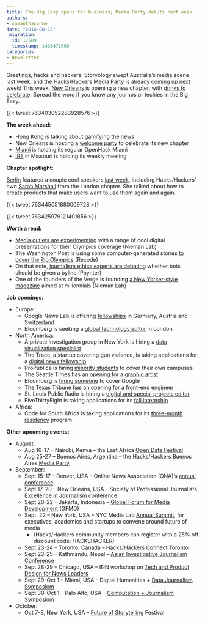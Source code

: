```yaml
---
title: The Big Easy opens for business; Media Party debuts next week
authors:
- samanthasunne
date: "2016-08-15"
_migration:
  id: 17589
  timestamp: 1483471660
categories:
- Newsletter
---
```


Greetings, hacks and hackers. Storyology swept Australia&#8217;s media scene last week, and the [Hacks/Hackers Media Party][1] is already coming up next week! This week, [New Orleans][2] is opening a new chapter, with [drinks to celebrate][3]. Spread the word if you know any journos or techies in the Big Easy.

{{< tweet 763403052283928576 >}}

**The week ahead:**

  * Hong Kong is talking about [gamifying the news][4]
  * New Orleans is hosting a [welcome party][2] to celebrate its new chapter
  * [Miami][5] is holding its regular OpenHack Miami
  * [IRE][6] in Missouri is holding its weekly meeting

**Chapter spotlight:**

[Berlin][7] featured a couple cool speakers [last week][8], including Hacks/Hackers&#8217; own [Sarah Marshall][9] from the London chapter. She talked about how to create products that make users want to use them again and again.

{{< tweet 763445051880009728 >}}

{{< tweet 763425979121401856 >}}

**Worth a read:**

  * [Media outlets are experimenting][10] with a range of cool digital presentations for their Olympics coverage (Nieman Lab)
  * The Washington Post is using some computer-generated stories [to cover the Rio Olympics][11] (Recode)
  * On that note, [journalism ethics experts are debating][12] whether bots should be given a byline (Poynter)
  * One of the founders of the Verge is founding [a New Yorker-style magazine][13] aimed at millennials (Nieman Lab)

**Job openings:**

  * Europe: 
      * Google News Lab is offering [fellowships][14] in Germany, Austria and Switzerland
      * Bloomberg is seeking a [global technology editor][15] in London
  * North America: 
      * A private investigation group in New York is hiring a [data visualization specialist][16]
      * The Trace, a startup covering gun violence, is taking applications for a [digital news fellowship][17]
      * ProPublica is hiring [minority students][18] to cover their own campuses
      * The Seattle Times has an opening for a [graphic artist][19]
      * Bloomberg is [hiring someone][20] to cover Google
      * The Texas Tribune has an opening for a [front-end engineer][21]
      * St. Louis Public Radio is hiring a [digital and special projects editor][22]
      * FiveThirtyEight is taking applications for its [fall internship][23]
  * Africa: 
      * Code for South Africa is taking applications for its [three-month residency][24] program

**Other upcoming events:**

  * August: 
      * Aug 16-17 &#8211; Nairobi, Kenya &#8211; the East Africa [Open Data Festival][25]
      * Aug 25-27 &#8211; Buenos Aires, Argentina &#8211; the Hacks/Hackers Buenos Aires [Media Party][26]
  * September: 
      * Sept 15-17 &#8211; Denver, USA &#8211; Online News Association (ONA)&#8217;s [annual conference][27]
      * Sept 17-20 &#8211; New Orleans, USA &#8211; Society of Professional Journalists [Excellence in Journalism][28] conference
      * Sept 20-22 &#8211; Jakarta, Indonesia &#8211; [Global Forum for Media Development][29] (GFMD)
      * Sept. 22 &#8211; New York, USA &#8211; NYC Media Lab [Annual Summit][30], for executives, academics and startups to convene around future of media 
          * (Hacks/Hackers community members can register with a 25% off discount code: HACKSHACKER)
      * Sept 23-24 &#8211; Toronto, Canada &#8211; Hacks/Hackers [Connect Toronto][31]
      * Sept 23-25 &#8211; Kathmandu, Nepal &#8211; [Asian Investigative Journalism Conference][32]
      * Sept 28-29 &#8211; Chicago, USA &#8211; INN workshop on [Tech and Product Design for News Leaders][33]
      * Sept 29-Oct 1 &#8211; Miami, USA &#8211; Digital Humanities + [Data Journalism Symposium][34]
      * Sept 30-Oct 1 &#8211; Palo Alto, USA &#8211; [Computation + Journalism Symposium][35]
  * October: 
      * Oct 7-9, New York, USA &#8211; [Future of Storytelling][36] Festival

 [1]: http://mediaparty.info/
 [2]: http://www.meetup.com/Hacks-Hackers-New-Orleans/
 [3]: http://www.meetup.com/Hacks-Hackers-New-Orleans/events/233143509/
 [4]: http://www.meetup.com/Hacks-Hackers-Hong-Kong/events/233007771/
 [5]: http://www.meetup.com/Hacks-Hackers-Miami/
 [6]: http://www.meetup.com/hackshackersIRE/
 [7]: http://www.meetup.com/Hacks-Hackers-Berlin/
 [8]: http://www.meetup.com/Hacks-Hackers-Berlin/events/233190431/
 [9]: https://twitter.com/SarahMarshall
 [10]: http://www.niemanlab.org/2016/08/these-are-some-of-the-coolest-experiments-in-digital-news-coverage-of-the-2016-rio-olympics/
 [11]: http://www.recode.net/2016/8/5/12383340/washington-post-olympics-software
 [12]: http://www.poynter.org/2016/ask-the-ethicist-should-bots-get-a-byline/426051/
 [13]: http://www.niemanlab.org/2016/08/newsonomics-sketching-in-the-details-of-josh-topolskys-new-outline/
 [14]: https://medium.com/google-news-lab/the-google-news-lab-fellowship-is-coming-to-germany-austria-and-switzerland-1c20764483ea#.imbkplufg
 [15]: http://www.gorkanajobs.co.uk/job/63797/bloomberg-global-technology-editor/
 [16]: http://ire.org/jobs/job/870/
 [17]: https://www.thetrace.org/2016/08/the-trace-is-looking-for-digital-news-fellow/
 [18]: https://www.propublica.org/atpropublica/item/aspiring-college-journalist-of-color-apply-emerging-reporters-program?utm_campaign=bt_twitter&utm_source=twitter&utm_medium=social&ncid=tweetlnkushpmg00000056
 [19]: http://snd.org/jobs/view/graphic-artist-4/
 [20]: https://careers.bloomberg.com/job/detail/53159?
 [21]: https://www.texastribune.org/jobs/front-end-engineer/
 [22]: http://www.stlpublicradio.org/info/jobdetail.php?jobid=109
 [23]: http://fivethirtyeight.com/features/were-hiring-fall-interns/
 [24]: http://academy.code4sa.org/residency
 [25]: http://www.africaopendata.net/
 [26]: http://www.mediaparty.info/2016/
 [27]: http://ona16.journalists.org/
 [28]: http://excellenceinjournalism.org/
 [29]: http://gfmd.info/en/site/news/882/Get-ready-for-the-2016-Jakarta-World-Forum-for-Media-Development.htm
 [30]: http://summit.nycmedialab.org/
 [31]: http://connect.hackshackers.com/events/toronto
 [32]: http://2016.uncoveringasia.org/
 [33]: https://inn.org/event/technology-and-product-design-for-newsroom-leaders/
 [34]: http://dhdjmiami.com/
 [35]: http://journalism.stanford.edu/cj2016/
 [36]: http://www.fostfest.com/#content